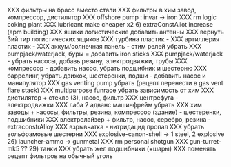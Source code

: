 XXX фильтры на брасс вместо стали
XXX фильтры в хим завод, компрессор, дистилятор
XXX offshore pump : invar -> iron
XXX rm logic coking plant
XXX lubricant make cheaper x2
6) extraConstAllot increase (apm building)
XXX ящики логистические добавить антенны
XXX вернуть 3ий тир логистических ящиков
XXX турбина пластик -
XXX артиллерия пластик -
XXX аккум/солнечная панель - стим релей убрать
XXX pumpjack/waterjack, буры = добавить iron sticks
XXX pumpjack/waterjack - убрать насосы, добавь резину, электродвижки, трубы
XXX компрессор - добавить насос, убрать подшибник и шестерню
XXX баррелинг, убрать движок, шестеренки, подши - добавить насос и манипулятор
XXX gas venting pump убрать (рецепт перенести в gas vent flare stack)
XXX multipurpose funrace  убрать зависимость от хим
XXX дистилятор + стекло (3), насос, фильтр
XXX центрефуга - электродвижки
XXX лаба 2 адванс машинфрейм убрать
XXX хим заводы + насосы, фильтры, резина, компрессор (здание) - шестеренки, подшибники
XXX электролайзер + фильтр, насос, серебро, резина - extraconstrAlloy
XXX взрывчатка - нитридацид пропал
XXX убрать вольфрамовые шестерни
XXX explosive-canon-shell -> 1 steel, 2 explosive
26) launcher-ammo -> gunmetal
XXX rm personal shotgun
XXX gun-turret-mk5 ??
29) танки
XXX убрать жел подшибники (+шары)
XXX поменять рецепт фильтров на обычный уголь